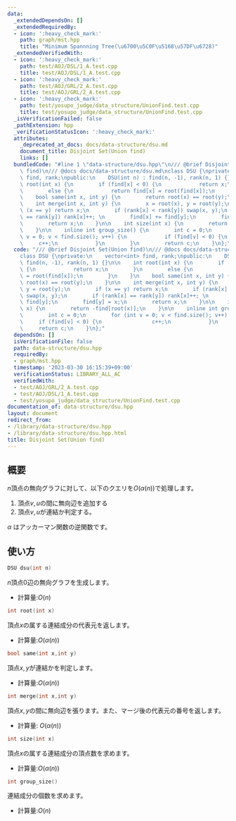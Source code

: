 ```yaml
---
data:
  _extendedDependsOn: []
  _extendedRequiredBy:
  - icon: ':heavy_check_mark:'
    path: graph/mst.hpp
    title: "Minimum Spannning Tree(\u6700\u5C0F\u5168\u57DF\u6728)"
  _extendedVerifiedWith:
  - icon: ':heavy_check_mark:'
    path: test/AOJ/DSL/1_A.test.cpp
    title: test/AOJ/DSL/1_A.test.cpp
  - icon: ':heavy_check_mark:'
    path: test/AOJ/GRL/2_A.test.cpp
    title: test/AOJ/GRL/2_A.test.cpp
  - icon: ':heavy_check_mark:'
    path: test/yosupo_judge/data_structure/UnionFind.test.cpp
    title: test/yosupo_judge/data_structure/UnionFind.test.cpp
  _isVerificationFailed: false
  _pathExtension: hpp
  _verificationStatusIcon: ':heavy_check_mark:'
  attributes:
    _deprecated_at_docs: docs/data-structure/dsu.md
    document_title: Disjoint Set(Union find)
    links: []
  bundledCode: "#line 1 \"data-structure/dsu.hpp\"\n/// @brief Disjoint Set(Union\
    \ find)\n/// @docs docs/data-structure/dsu.md\nclass DSU {\nprivate:\n    vector<int>\
    \ find, rank;\npublic:\n    DSU(int n) : find(n, -1), rank(n, 1) {}\n\n    int\
    \ root(int x) {\n        if (find[x] < 0) {\n            return x;\n        }\n\
    \        else {\n            return find[x] = root(find[x]);\n        }\n    }\n\
    \    bool same(int x, int y) {\n        return root(x) == root(y);\n    }\n\n\
    \    int merge(int x, int y) {\n        x = root(x), y = root(y);\n        if\
    \ (x == y) return x;\n        if (rank[x] < rank[y]) swap(x, y);\n        if (rank[x]\
    \ == rank[y]) rank[x]++; \n        find[x] += find[y];\n        find[y] = x;\n\
    \        return x;\n    }\n\n    int size(int x) {\n        return -find[root(x)];\n\
    \    }\n\n    inline int group_size() {\n        int c = 0;\n        for (int\
    \ v = 0; v < find.size(); v++) {\n            if (find[v] < 0) {\n           \
    \     c++;\n            }\n        }\n        return c;\n    }\n};\n"
  code: "/// @brief Disjoint Set(Union find)\n/// @docs docs/data-structure/dsu.md\n\
    class DSU {\nprivate:\n    vector<int> find, rank;\npublic:\n    DSU(int n) :\
    \ find(n, -1), rank(n, 1) {}\n\n    int root(int x) {\n        if (find[x] < 0)\
    \ {\n            return x;\n        }\n        else {\n            return find[x]\
    \ = root(find[x]);\n        }\n    }\n    bool same(int x, int y) {\n        return\
    \ root(x) == root(y);\n    }\n\n    int merge(int x, int y) {\n        x = root(x),\
    \ y = root(y);\n        if (x == y) return x;\n        if (rank[x] < rank[y])\
    \ swap(x, y);\n        if (rank[x] == rank[y]) rank[x]++; \n        find[x] +=\
    \ find[y];\n        find[y] = x;\n        return x;\n    }\n\n    int size(int\
    \ x) {\n        return -find[root(x)];\n    }\n\n    inline int group_size() {\n\
    \        int c = 0;\n        for (int v = 0; v < find.size(); v++) {\n       \
    \     if (find[v] < 0) {\n                c++;\n            }\n        }\n   \
    \     return c;\n    }\n};"
  dependsOn: []
  isVerificationFile: false
  path: data-structure/dsu.hpp
  requiredBy:
  - graph/mst.hpp
  timestamp: '2023-03-30 16:15:39+09:00'
  verificationStatus: LIBRARY_ALL_AC
  verifiedWith:
  - test/AOJ/GRL/2_A.test.cpp
  - test/AOJ/DSL/1_A.test.cpp
  - test/yosupo_judge/data_structure/UnionFind.test.cpp
documentation_of: data-structure/dsu.hpp
layout: document
redirect_from:
- /library/data-structure/dsu.hpp
- /library/data-structure/dsu.hpp.html
title: Disjoint Set(Union find)
---
```

## 概要
$n$頂点の無向グラフに対して、以下のクエリを$O(\alpha(n))$で処理します。
1. 頂点$v,u$の間に無向辺を追加する
1. 頂点$v,u$が連結か判定する。

$\alpha$ はアッカーマン関数の逆関数です。
## 使い方
```cpp
DSU dsu(int n)
```
$n$頂点$0$辺の無向グラフを生成します。
- 計算量:$O(n)$

```cpp
int root(int x)
```
頂点$x$の属する連結成分の代表元を返します。
- 計算量:$O(\alpha(n))$

```cpp
bool same(int x,int y)
```
頂点$x,y$が連結かを判定します。
- 計算量:$O(\alpha(n))$
```cpp
int merge(int x,int y)
```
頂点$x,y$の間に無向辺を張ります。また、マージ後の代表元の番号を返します。
- 計算量: $O(\alpha(n))$

```cpp
int size(int x)
```
頂点$x$の属する連結成分の頂点数を求めます。
- 計算量:$O(\alpha(n))$

```cpp
int group_size()
```
連結成分の個数を求めます。
- 計算量:$O(n)$